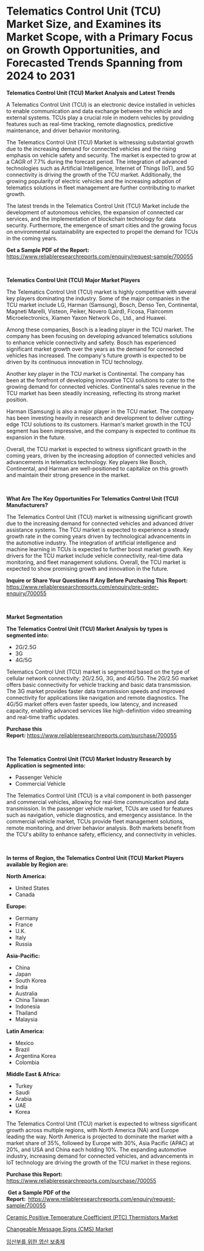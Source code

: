 <p><h1>Telematics Control Unit (TCU) Market Size, and Examines its Market Scope, with a Primary Focus on Growth Opportunities, and Forecasted Trends Spanning from 2024 to 2031</h1></p><p><strong>Telematics Control Unit (TCU) Market Analysis and Latest Trends</strong></p>
<p><p>A Telematics Control Unit (TCU) is an electronic device installed in vehicles to enable communication and data exchange between the vehicle and external systems. TCUs play a crucial role in modern vehicles by providing features such as real-time tracking, remote diagnostics, predictive maintenance, and driver behavior monitoring.</p><p>The Telematics Control Unit (TCU) Market is witnessing substantial growth due to the increasing demand for connected vehicles and the rising emphasis on vehicle safety and security. The market is expected to grow at a CAGR of 7.7% during the forecast period. The integration of advanced technologies such as Artificial Intelligence, Internet of Things (IoT), and 5G connectivity is driving the growth of the TCU market. Additionally, the growing popularity of electric vehicles and the increasing adoption of telematics solutions in fleet management are further contributing to market growth.</p><p>The latest trends in the Telematics Control Unit (TCU) Market include the development of autonomous vehicles, the expansion of connected car services, and the implementation of blockchain technology for data security. Furthermore, the emergence of smart cities and the growing focus on environmental sustainability are expected to propel the demand for TCUs in the coming years.</p></p>
<p><strong>Get a Sample PDF of the Report:&nbsp;</strong> <a href="https://www.reliableresearchreports.com/enquiry/request-sample/700055">https://www.reliableresearchreports.com/enquiry/request-sample/700055</a></p>
<p>&nbsp;</p>
<p><strong>Telematics Control Unit (TCU) Major Market Players</strong></p>
<p><p>The Telematics Control Unit (TCU) market is highly competitive with several key players dominating the industry. Some of the major companies in the TCU market include LG, Harman (Samsung), Bosch, Denso Ten, Continental, Magneti Marelli, Visteon, Peiker, Novero (Laird), Ficosa, Flaircomm Microelectronics, Xiamen Yaxon Network Co., Ltd., and Huawei.</p><p>Among these companies, Bosch is a leading player in the TCU market. The company has been focusing on developing advanced telematics solutions to enhance vehicle connectivity and safety. Bosch has experienced significant market growth over the years as the demand for connected vehicles has increased. The company's future growth is expected to be driven by its continuous innovation in TCU technology.</p><p>Another key player in the TCU market is Continental. The company has been at the forefront of developing innovative TCU solutions to cater to the growing demand for connected vehicles. Continental's sales revenue in the TCU market has been steadily increasing, reflecting its strong market position.</p><p>Harman (Samsung) is also a major player in the TCU market. The company has been investing heavily in research and development to deliver cutting-edge TCU solutions to its customers. Harman's market growth in the TCU segment has been impressive, and the company is expected to continue its expansion in the future.</p><p>Overall, the TCU market is expected to witness significant growth in the coming years, driven by the increasing adoption of connected vehicles and advancements in telematics technology. Key players like Bosch, Continental, and Harman are well-positioned to capitalize on this growth and maintain their strong presence in the market.</p></p>
<p>&nbsp;</p>
<p><strong>What Are The Key Opportunities For Telematics Control Unit (TCU) Manufacturers?</strong></p>
<p><p>The Telematics Control Unit (TCU) market is witnessing significant growth due to the increasing demand for connected vehicles and advanced driver assistance systems. The TCU market is expected to experience a steady growth rate in the coming years driven by technological advancements in the automotive industry. The integration of artificial intelligence and machine learning in TCUs is expected to further boost market growth. Key drivers for the TCU market include vehicle connectivity, real-time data monitoring, and fleet management solutions. Overall, the TCU market is expected to show promising growth and innovation in the future.</p></p>
<p><strong>Inquire or Share Your Questions If Any Before Purchasing This Report:</strong> <a href="https://www.reliableresearchreports.com/enquiry/pre-order-enquiry/700055">https://www.reliableresearchreports.com/enquiry/pre-order-enquiry/700055</a></p>
<p>&nbsp;</p>
<p><strong>Market Segmentation</strong></p>
<p><strong>The Telematics Control Unit (TCU) Market Analysis by types is segmented into:</strong></p>
<p><ul><li>2G/2.5G</li><li>3G</li><li>4G/5G</li></ul></p>
<p><p>Telematics Control Unit (TCU) market is segmented based on the type of cellular network connectivity: 2G/2.5G, 3G, and 4G/5G. The 2G/2.5G market offers basic connectivity for vehicle tracking and basic data transmission. The 3G market provides faster data transmission speeds and improved connectivity for applications like navigation and remote diagnostics. The 4G/5G market offers even faster speeds, low latency, and increased capacity, enabling advanced services like high-definition video streaming and real-time traffic updates.</p></p>
<p><strong>Purchase this Report:&nbsp;</strong><a href="https://www.reliableresearchreports.com/purchase/700055">https://www.reliableresearchreports.com/purchase/700055</a></p>
<p>&nbsp;</p>
<p><strong>The Telematics Control Unit (TCU) Market Industry Research by Application is segmented into:</strong></p>
<p><ul><li>Passenger Vehicle</li><li>Commercial Vehicle</li></ul></p>
<p><p>The Telematics Control Unit (TCU) is a vital component in both passenger and commercial vehicles, allowing for real-time communication and data transmission. In the passenger vehicle market, TCUs are used for features such as navigation, vehicle diagnostics, and emergency assistance. In the commercial vehicle market, TCUs provide fleet management solutions, remote monitoring, and driver behavior analysis. Both markets benefit from the TCU's ability to enhance safety, efficiency, and connectivity in vehicles.</p></p>
<p>&nbsp;</p>
<p><strong>In terms of Region, the Telematics Control Unit (TCU) Market Players available by Region are:</strong></p>
<p>
    <p> <strong> North America: </strong>
        <ul>
            <li>United States</li>
            <li>Canada</li>
        </ul>
        </p> 
    <p> <strong> Europe: </strong>
        <ul>
            <li>Germany</li>
            <li>France</li>
            <li>U.K.</li>
            <li>Italy</li>
            <li>Russia</li>
        </ul>
        </p> 
    <p> <strong> Asia-Pacific: </strong>
        <ul>
            <li>China</li>
            <li>Japan</li>
            <li>South Korea</li>
            <li>India</li>
            <li>Australia</li>
            <li>China Taiwan</li>
            <li>Indonesia</li>
            <li>Thailand</li>
            <li>Malaysia</li>
        </ul>
        </p> 
    <p> <strong> Latin America: </strong>
        <ul>
            <li>Mexico</li>
            <li>Brazil</li>
            <li>Argentina Korea</li>
            <li>Colombia</li>
        </ul>
        </p> 
    <p> <strong> Middle East & Africa: </strong>
        <ul>
            <li>Turkey</li>
            <li>Saudi</li>
            <li>Arabia</li>
            <li>UAE</li>
            <li>Korea</li>
        </ul>
    </p>
    </p>
<p><p>The Telematics Control Unit (TCU) market is expected to witness significant growth across multiple regions, with North America (NA) and Europe leading the way. North America is projected to dominate the market with a market share of 35%, followed by Europe with 30%, Asia Pacific (APAC) at 20%, and USA and China each holding 10%. The expanding automotive industry, increasing demand for connected vehicles, and advancements in IoT technology are driving the growth of the TCU market in these regions.</p></p>
<p><strong>Purchase this Report: </strong><a href="https://www.reliableresearchreports.com/purchase/700055">https://www.reliableresearchreports.com/purchase/700055</a></p>
<p>&nbsp;<strong>Get a Sample PDF of the Report:&nbsp;&nbsp;</strong><a href="https://www.reliableresearchreports.com/enquiry/request-sample/700055">https://www.reliableresearchreports.com/enquiry/request-sample/700055</a></p>
<p><strong></strong></p>
<p><p><a href="https://github.com/prosalinda88/Market-Research-Report-List-3/blob/main/ceramic-positive-temperature-coefficient-ptc-thermistors-market.md">Ceramic Positive Temperature Coefficient (PTC) Thermistors Market</a></p><p><a href="https://github.com/NorbertYates/Market-Research-Report-List-4/blob/main/changeable-message-signs-cms-market.md">Changeable Message Signs (CMS) Market</a></p><p><a href="https://github.com/JonHarrtis67676y/Market-Research-Report-List-1/blob/main/241089412582.md">임산부를 위한 엽산 보충제</a></p></p>